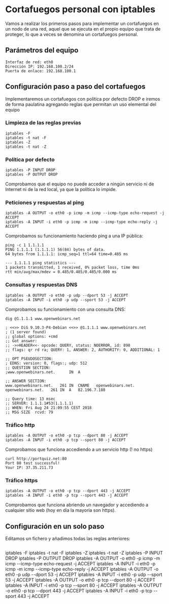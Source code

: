 # Cortafuegos personal con iptables

Vamos a realizar los primeros pasos para implementar un cortafuegos en
un nodo de una red, aquel que se ejecuta en el propio equipo que trata
de proteger, lo que a veces se denomina un cortafuegos
personal.

## Parámetros del equipo

```
Interfaz de red: eth0
Dirección IP: 192.168.100.2/24
Puerta de enlace: 192.168.100.1
```

## Configuración paso a paso del cortafuegos

Implementaremos un cortafuegos con política por defecto DROP e iremos
de forma paulatina agregando reglas que permitan un uso elemental del
equipo

### Limpieza de las reglas previas

```
iptables -F
iptables -t nat -F
iptables -Z
iptables -t nat -Z
```

### Política por defecto

```
iptables -P INPUT DROP
iptables -P OUTPUT DROP
```

Comprobamos que el equipo no puede acceder a ningún servicio ni de
Internet ni de la red local, ya que la política lo impide.

### Peticiones y respuestas al ping

```
iptables -A OUTPUT -o eth0 -p icmp -m icmp --icmp-type echo-request -j ACCEPT
iptables -A INPUT -i eth0 -p icmp -m icmp --icmp-type echo-reply -j ACCEPT
```

Comprobamos su funcionamiento haciendo ping a una IP pública:

```
ping -c 1 1.1.1.1
PING 1.1.1.1 (1.1.1.1) 56(84) bytes of data.
64 bytes from 1.1.1.1: icmp_seq=1 ttl=64 time=0.485 ms

--- 1.1.1.1 ping statistics ---
1 packets transmitted, 1 received, 0% packet loss, time 0ms
rtt min/avg/max/mdev = 0.485/0.485/0.485/0.000 ms
```

### Consultas y respuestas DNS

```
iptables -A OUTPUT -o eth0 -p udp --dport 53 -j ACCEPT
iptables -A INPUT -i eth0 -p udp --sport 53 -j ACCEPT
```

Comprobamos su funcionamiento con una consulta DNS:

```
dig @1.1.1.1 www.openwebinars.net

; <<>> DiG 9.10.3-P4-Debian <<>> @1.1.1.1 www.openwebinars.net
; (1 server found)
;; global options: +cmd
;; Got answer:
;; ->>HEADER<<- opcode: QUERY, status: NOERROR, id: 898
;; flags: qr rd ra; QUERY: 1, ANSWER: 2, AUTHORITY: 0, ADDITIONAL: 1

;; OPT PSEUDOSECTION:
; EDNS: version: 0, flags:; udp: 512
;; QUESTION SECTION:
;www.openwebinars.net.		IN	A

;; ANSWER SECTION:
www.openwebinars.net.	261	IN	CNAME	openwebinars.net.
openwebinars.net.	261	IN	A	82.196.7.188

;; Query time: 13 msec
;; SERVER: 1.1.1.1#53(1.1.1.1)
;; WHEN: Fri Aug 24 21:09:55 CEST 2018
;; MSG SIZE  rcvd: 79
```

### Tráfico http

```
iptables -A OUTPUT -o eth0 -p tcp --dport 80 -j ACCEPT
iptables -A INPUT -i eth0 -p tcp --sport 80 -j ACCEPT
```

Comprobamos que funciona accediendo a un servicio http (! no https)

```
curl http://portquiz.net:80
Port 80 test successful!
Your IP: 37.35.211.73
```

### Tráfico https

```
iptables -A OUTPUT -o eth0 -p tcp --dport 443 -j ACCEPT
iptables -A INPUT -i eth0 -p tcp --sport 443 -j ACCEPT
```

Comprobamos que funciona abriendo un navegador y accediendo a
cualquier sitio web (hoy en día la mayoría son https).

## Configuración en un solo paso

Editamos un fichero y añadimos todas las reglas anteriores:

```
```
iptables -F
iptables -t nat -F
iptables -Z
iptables -t nat -Z
iptables -P INPUT DROP
iptables -P OUTPUT DROP
iptables -A OUTPUT -o eth0 -p icmp -m icmp --icmp-type echo-request -j ACCEPT
iptables -A INPUT -i eth0 -p icmp -m icmp --icmp-type echo-reply -j ACCEPT
iptables -A OUTPUT -o eth0 -p udp --dport 53 -j ACCEPT
iptables -A INPUT -i eth0 -p udp --sport 53 -j ACCEPT
iptables -A OUTPUT -o eth0 -p tcp --dport 80 -j ACCEPT
iptables -A INPUT -i eth0 -p tcp --sport 80 -j ACCEPT
iptables -A OUTPUT -o eth0 -p tcp --dport 443 -j ACCEPT
iptables -A INPUT -i eth0 -p tcp --sport 443 -j ACCEPT
```

